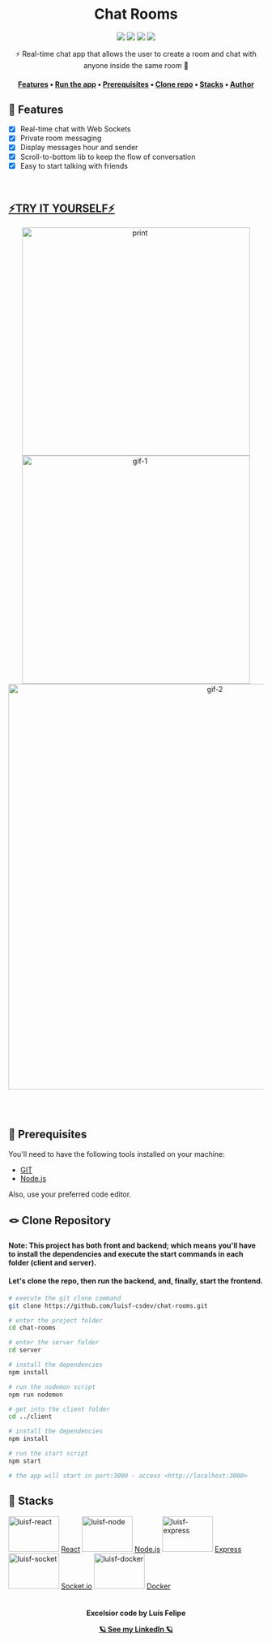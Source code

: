 <h1 align="center">Chat Rooms</h1>
<div align="center">
    <img src="https://img.shields.io/github/license/luisf-csdev/chat-rooms">
    <img src="https://img.shields.io/github/stars/luisf-csdev/chat-rooms">
    <img src="https://img.shields.io/github/forks/luisf-csdev/chat-rooms">
    <a href="https://twitter.com/luisf_csdev/status/1594832425313619970" target="_blank" rel="noreferrer noopener">
        <img src="https://img.shields.io/twitter/url?label=Chat%20Rooms&logoColor=956ccc&style=social&url=https%3A%2F%2Ftwitter.com%2Fluisf_csdev%2Fstatus%2F1594832425313619970">
    </a>
</div>
<p align="center">⚡ Real-time chat app that allows the user to create a room and chat with anyone inside the same room 💬</p>

<h4 align="center">
    <a href="#features">Features</a> •
    <a href="#try-it-yourself">Run the app</a> •
    <a href="#%EF%B8%8F-requisites">Prerequisites</a> •
    <a href="#%EF%B8%8F-requisites">Clone repo</a> •
    <a href="#-tech-stack">Stacks</a> •
    <a href="#-contribution">Author</a>
</h4>

## 📌 Features
- [x] Real-time chat with Web Sockets
- [x] Private room messaging
- [x] Display messages hour and sender
- [x] Scroll-to-bottom lib to keep the flow of conversation
- [x] Easy to start talking with friends
<br>

## [⚡TRY IT YOURSELF⚡](https://chat-rooms-socket.netlify.app/)
<div align="center">
    <img alt="print" width="450rem" src="./github/chat-rooms-print1">
    <img alt="gif-1" width="450rem" src="./github/chat-rooms-print2"><br>
    <img alt="gif-2" width="800rem"  src="./github/chat-rooms-gif">
</div>

## 
<br>

## 💾 Prerequisites
You'll need to have the following tools installed on your machine:
- [GIT](https://git-scm.com/)
- [Node.js](https://nodejs.org/)

Also, use your preferred code editor.

## 🪢 Clone Repository
#### Note: This project has both front and backend; which means you'll have to install the dependencies and execute the start commands in each folder (client and server). 
#### Let's clone the repo, then run the backend, and, finally, start the frontend.
```bash
# execute the git clone command
git clone https://github.com/luisf-csdev/chat-rooms.git

# enter the project folder
cd chat-rooms

# enter the server folder
cd server

# install the dependencies
npm install

# run the nodemon script
npm run nodemon

# get into the client folder
cd ../client

# install the dependencies
npm install

# run the start script 
npm start

# the app will start in port:3000 - access <http://localhost:3000>
```

## 💽 Stacks
<span>
    <img alt="luisf-react" height="70rem" width="100rem" 
        src="https://cdn.jsdelivr.net/gh/devicons/devicon/icons/react/react-original.svg">
        <a href='https://reactjs.org/'>React</a>
    <img alt="luisf-node" height="70rem" width="100rem" 
        src="https://cdn.jsdelivr.net/gh/devicons/devicon/icons/nodejs/nodejs-original.svg">
        <a href='https://nodejs.org/'>Node.js</a>
    <img alt="luisf-express" height="70rem" width="100rem" 
        src="https://cdn.jsdelivr.net/gh/devicons/devicon/icons/express/express-original.svg">
        <a href='https://expressjs.com/'>Express</a>
    <img alt="luisf-socket" height="70rem" width="100rem"  
        src="https://cdn.jsdelivr.net/gh/devicons/devicon/icons/socketio/socketio-original.svg"> 
        <a href='https://socket.io/'>Socket.io</a>
    <img alt="luisf-docker" height="70rem" width="100rem" 
        src="https://cdn.jsdelivr.net/gh/devicons/devicon/icons/docker/docker-plain.svg">
        <a href='https://www.docker.com/'>Docker</a>
</span><br><br>

<h4 align="center"> Excelsior code by Luís Felipe

[🪐 See my LinkedIn 🪐](https://www.linkedin.com/in/luisf-csdev/)
</h4>

